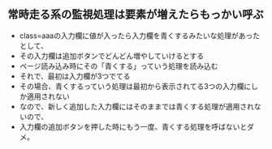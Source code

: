 ## 常時走る系の監視処理は要素が増えたらもっかい呼ぶ
- class=aaaの入力欄に値が入ったら入力欄を青くするみたいな処理があったとして、
- その入力欄は追加ボタンでどんどん増やしていけるとする
- ページ読み込み時にその「青くする」っていう処理を読み込む
- それで、最初は入力欄が3つでてる
- その場合、青くするっていう処理は最初から表示されてる3つの入力欄にしか適用されない
- なので、新しく追加した入力欄にはそのままでは青くする処理が適用されないので、
- 入力欄の追加ボタンを押した時にもう一度、青くする処理を呼ばないとダメ。
